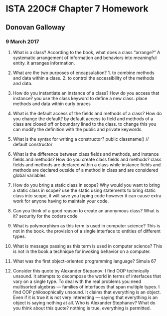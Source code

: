 # ISTA 220C# Chapter 7 Homework
## Donovan Galloway 
### 9 March 2017

1.  What is a class? According to the book, what does a class “arrange?” A systematic arrangement of information and behaviors into meaningful entity. it arranges information.

3.  What are the two purposes of encapsulation? 1. to combine methods and data within a class. 2. to control the accessibility of the methods and data.
4.  How do you instantiate an instance of a class? How do you access that instance? you use the class keyword to define a new class. place methods and data within curly braces
5.  What is the default access of the fields and methods of a class? How do you change the default? by default access to field and methods of a class are closed off or boundary lined to the class. to change this you can modify the definition with the public and private keywords.
6.  What is the syntax for writing a constructor? public classname() // default constructor
7.  What is the difference between class fields and methods, and instance fields and methods? How do you create class fields and methods? class fields and methods are declared within a class while instance fields and methods are declared outside of a method in class and are considered global variables
8.  How do you bring a static class in scope? Why would you want to bring a static class in scope? use the static using statements to bring static class into scope, it will save you typing code however it can cause extra work for anyone having to maintain your code.
9.  Can you think of a good reason to create an anonymous class? What is it? security for the coders code
10.  What is polymorphism as this term is used in computer science? This is not in the book. the provision of a single interface to entities of different types.
11.  What is message passing as this term is used in computer science? This is not in the book.a technique for invoking behavior on a computer.
12.  What was the first object-oriented programming language? Simula 67
13.  Consider this quote by Alexander Stepanov:
I find OOP technically unsound. It attempts to decompose the world in terms of interfaces that vary on a single type. To deal with the real problems you need multisorted algebras — families of interfaces that span multiple types. I find OOP philosophically unsound. It claims that everything is an object. Even if it is true it is not very interesting — saying that everything is an object is saying nothing at all.
Who is Alexander Stephanov? What do you think about this quote? 
nothing is true, everything is permitted.
